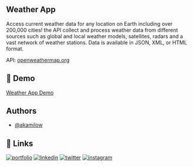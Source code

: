 ## Weather App

<p>
Access current weather data for any location on Earth including over 200,000 cities! the API collect and process weather data from different sources such as global and local weather models, satellites, radars and a vast network of weather stations. Data is available in JSON, XML, or HTML format.
</p>

API: <a href="https://openweathermap.org/">openweathermap.org</a>

## 🔗 Demo

<a href="https://camilocastellar.me/weather-app/">Weather App Demo</a>

## Authors

- [@akamilow](https://github.com/akamilow)

## 🔗 Links

[![portfolio](https://img.shields.io/badge/my_portfolio-000?style=for-the-badge&logo=ko-fi&logoColor=white)](https://camilocastellar.me/)
[![linkedin](https://img.shields.io/badge/linkedin-0A66C2?style=for-the-badge&logo=linkedin&logoColor=white)](https://www.linkedin.com/in/camilocastellar/)
[![twitter](https://img.shields.io/badge/twitter-1DA1F2?style=for-the-badge&logo=twitter&logoColor=white)](https://twitter.com/aka_milow)
[![instagram](https://img.shields.io/badge/instagram-E4405F.svg?style=for-the-badge&logo=instagram&logoColor=white)](https://www.instagram.com/aka.milow/)